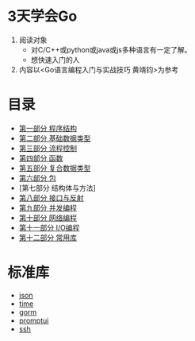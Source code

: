 # 3天学会Go
1. 阅读对象
    - 对C/C++或python或java或js多种语言有一定了解。
    - 想快速入门的人
2. 内容以<Go语言编程入门与实战技巧 黄靖钧>为参考
# 目录
- [第一部分 程序结构](./Program-Control/README.md)
- [第二部分 基础数据类型](./Basic-Data-Types/README.md)
- [第三部分 流程控制](./Control-Flow/README.md)
- [第四部分 函数](./Function/README.md)
- [第五部分 复合数据类型](./Compound-data-structure/README.md)
- [第六部分 包](./Packet/README.md)
- [第七部分 结构体与方法]
- [第八部分 接口与反射](./Interface-and-reflection/README.md)
- [第九部分 并发编程](./Concurrent-programming/README.md)
- [第十部分 网络编程](./Network_Program/README.md)
- [第十一部分 I/O编程](./I-O_Program/README.md)
- [第十二部分 常用库](Library/Library)

# 标准库
- [json](Library/Standard_library/json)
- [time](Library/Standard_library/time)
- [gorm](Library/DB/gorm)
- [promptui](Library/CLI/Command/promptui)
- [ssh](Library/Standard_library/ssh)